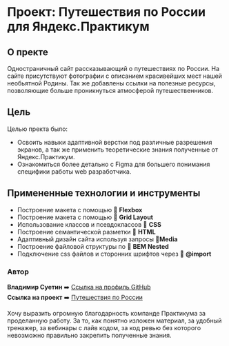 # Проект:   Путешествия по России для Яндекс.Практикум

## О пректе
Одностраничный сайт рассказывающий о путешествиях по России. На сайте присутствуют фотографии с описанием красивейших мест нашей необьятной Родины. Так же добавлены ссылки на полезные ресурсы, позволяющие больше проникнуться атмосферой путешественников.

## Цель
Целью пректа было: 
* Освоить навыки адаптивной верстки под различные разрешения экранов, а так же применить теоретические знания полученные от Яндекс.Практикум.
* Ознакомиться более детально с Figma для большего понимания специфики работы web разработчика.

## Примененные технологии и инструменты
* Построение макета с помощью :small_blue_diamond: **Flexbox**
* Построение макета с помощью :small_blue_diamond: **Grid Layout**
* Использование классов и псевдоклассов :small_blue_diamond: **CSS**
* Построение семантической разметки :small_blue_diamond: **HTML**
* Адаптивный дизайн сайта используя запросы  :small_blue_diamond:**Media**
* Построение файловой структуры по :small_blue_diamond: **BEM Nested**
* Подключение css файлов и сторонних шрифтов через :small_blue_diamond: **@import**

### Автор
**Владимир Суетин** :arrow_right: [Ссылка на профиль GitHub](https://github.com/suetin-vladimir)  
**Ссылка на проект** :arrow_right: [Путешествия по России](https://suetin-vladimir.github.io/russian-travel)

Хочу выразить огромную благодарность компанде Практикума за проделанную работу. За то, как понятно изложен материал, за удобный тренажер, за вебинары с лайв кодом, за код ревью без которого невозможно правильно закрепить полученные знания. 




